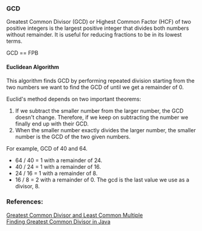 ### GCD

Greatest Common Divisor (GCD) or Highest Common Factor (HCF) of two positive integers is the largest positive integer that divides both numbers without remainder. It is useful for reducing fractions to be in its lowest terms.

GCD == FPB

#### Euclidean Algorithm

This algorithm finds GCD by performing repeated division starting from the two numbers we want to find the GCD of until we get a remainder of 0.

Euclid's method depends on two important theorems:  
1. If we subtract the smaller number from the larger number, the GCD doesn't change. Therefore, if we keep on subtracting the number we finally end up with their GCD.  
2. When the smaller number exactly divides the larger number, the smaller number is the GCD of the two given numbers.

For example, GCD of 40 and 64.  
- 64 / 40 = 1 with a remainder of 24.  
- 40 / 24 = 1 with a remainder of 16.  
- 24 / 16 = 1 with a remainder of 8.  
- 16 / 8 = 2 with a remainder of 0.
The gcd is the last value we use as a divisor, 8.

### References:

[Greatest Common Divisor and Least Common Multiple](https://www.idomaths.com/hcflcm.php)  
[Finding Greatest Common Divisor in Java](https://www.baeldung.com/java-greatest-common-divisor)